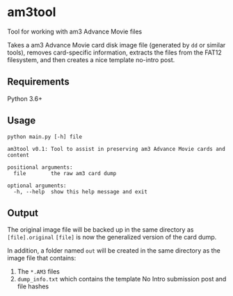 # am3tool
Tool for working with am3 Advance Movie files

Takes a am3 Advance Movie card disk image file (generated by `dd` or similar tools), removes card-specific information, extracts the files from the FAT12 filesystem, and then creates a nice template no-intro post.

## Requirements
Python 3.6+

## Usage
```
python main.py [-h] file

am3tool v0.1: Tool to assist in preserving am3 Advance Movie cards and content

positional arguments:
  file        the raw am3 card dump

optional arguments:
  -h, --help  show this help message and exit
```
  
## Output
The original image file will be backed up in the same directory as `[file].original`
`[file]` is now the generalized version of the card dump.

In addition, a folder named `out` will be created in the same directory as the image file that contains:
1. The `*.AM3` files
2. `dump_info.txt` which contains the template No Intro submission post and file hashes
  
